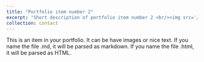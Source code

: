 ```yaml
---
title: "Portfolio item number 2"
excerpt: "Short description of portfolio item number 2 <br/><img src='/images/500x300.png'>"
collection: contact
---
```


This is an item in your portfolio. It can be have images or nice text. If you name the file .md, it will be parsed as markdown. If you name the file .html, it will be parsed as HTML.
